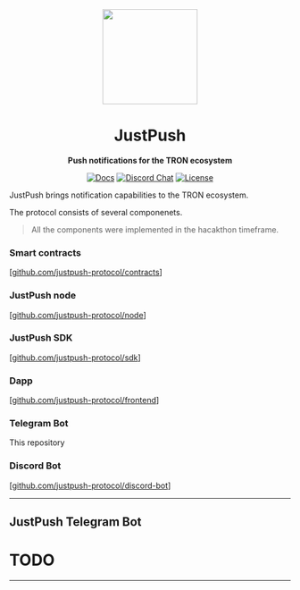 <div align="center">
  <img height="170x" src="https://i.imgur.com/Jzhomj5.png" />

  <h1>JustPush</h1>

  <p>
    <strong>Push notifications for the TRON ecosystem</strong>
  </p>

  <p>
    <a href="https://docs.justpush.app/"><img alt="Docs" src="https://img.shields.io/badge/docs-justpush-informational" /></a>
    <a href="https://discord.gg/Baqkey4sPK"><img alt="Discord Chat" src="https://img.shields.io/discord/1037419699409006592?color=yellowgreen" /></a>
    <a href="https://opensource.org/licenses/MIT"><img alt="License" src="https://img.shields.io/github/license/justpush-protocol/telegram-bot?color=blueviolet" /></a>
  </p>
</div>

JustPush brings notification capabilities to the TRON ecosystem.

The protocol consists of several componenets.

> All the components were implemented in the hacakthon timeframe.

### Smart contracts

[[github.com/justpush-protocol/contracts](https://github.com/justpush-protocol/contracts)]

### JustPush node

[[github.com/justpush-protocol/node](https://github.com/justpush-protocol/node)]

### JustPush SDK

[[github.com/justpush-protocol/sdk](https://github.com/justpush-protocol/sdk)]

### Dapp

[[github.com/justpush-protocol/frontend](https://github.com/justpush-protocol/frontend)]

### Telegram Bot

This repository

### Discord Bot

[[github.com/justpush-protocol/discord-bot](https://github.com/justpush-protocol/discord-bot)]

---

## JustPush Telegram Bot

# TODO

---
